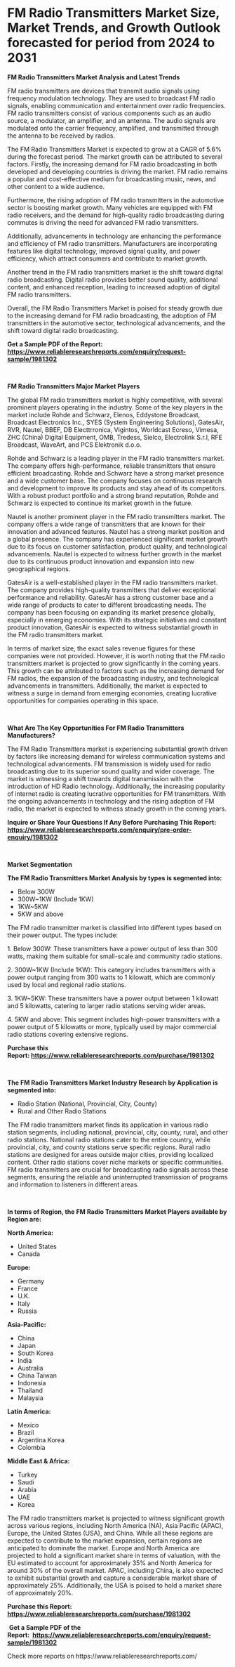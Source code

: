 <p><h1>FM Radio Transmitters Market Size, Market Trends, and Growth Outlook forecasted for period from 2024 to 2031</h1></p><p><strong>FM Radio Transmitters Market Analysis and Latest Trends</strong></p>
<p><p>FM radio transmitters are devices that transmit audio signals using frequency modulation technology. They are used to broadcast FM radio signals, enabling communication and entertainment over radio frequencies. FM radio transmitters consist of various components such as an audio source, a modulator, an amplifier, and an antenna. The audio signals are modulated onto the carrier frequency, amplified, and transmitted through the antenna to be received by radios.</p><p>The FM Radio Transmitters Market is expected to grow at a CAGR of 5.6% during the forecast period. The market growth can be attributed to several factors. Firstly, the increasing demand for FM radio broadcasting in both developed and developing countries is driving the market. FM radio remains a popular and cost-effective medium for broadcasting music, news, and other content to a wide audience.</p><p>Furthermore, the rising adoption of FM radio transmitters in the automotive sector is boosting market growth. Many vehicles are equipped with FM radio receivers, and the demand for high-quality radio broadcasting during commutes is driving the need for advanced FM radio transmitters.</p><p>Additionally, advancements in technology are enhancing the performance and efficiency of FM radio transmitters. Manufacturers are incorporating features like digital technology, improved signal quality, and power efficiency, which attract consumers and contribute to market growth.</p><p>Another trend in the FM radio transmitters market is the shift toward digital radio broadcasting. Digital radio provides better sound quality, additional content, and enhanced reception, leading to increased adoption of digital FM radio transmitters.</p><p>Overall, the FM Radio Transmitters Market is poised for steady growth due to the increasing demand for FM radio broadcasting, the adoption of FM transmitters in the automotive sector, technological advancements, and the shift toward digital radio broadcasting.</p></p>
<p><strong>Get a Sample PDF of the Report:&nbsp; <a href="https://www.reliableresearchreports.com/enquiry/request-sample/1981302">https://www.reliableresearchreports.com/enquiry/request-sample/1981302</a></strong></p>
<p>&nbsp;</p>
<p><strong>FM Radio Transmitters Major Market Players</strong></p>
<p><p>The global FM radio transmitters market is highly competitive, with several prominent players operating in the industry. Some of the key players in the market include Rohde and Schwarz, Elenos, Eddystone Broadcast, Broadcast Electronics Inc., SYES (System Engineering Solutions), GatesAir, RVR, Nautel, BBEF, DB Electtrronica, Vigintos, Worldcast Ecreso, Vimesa, ZHC (China) Digital Equipment, OMB, Tredess, Sielco, Electrolink S.r.l, RFE Broadcast, WaveArt, and PCS Elektronik d.o.o.</p><p>Rohde and Schwarz is a leading player in the FM radio transmitters market. The company offers high-performance, reliable transmitters that ensure efficient broadcasting. Rohde and Schwarz have a strong market presence and a wide customer base. The company focuses on continuous research and development to improve its products and stay ahead of its competitors. With a robust product portfolio and a strong brand reputation, Rohde and Schwarz is expected to continue its market growth in the future.</p><p>Nautel is another prominent player in the FM radio transmitters market. The company offers a wide range of transmitters that are known for their innovation and advanced features. Nautel has a strong market position and a global presence. The company has experienced significant market growth due to its focus on customer satisfaction, product quality, and technological advancements. Nautel is expected to witness further growth in the market due to its continuous product innovation and expansion into new geographical regions.</p><p>GatesAir is a well-established player in the FM radio transmitters market. The company provides high-quality transmitters that deliver exceptional performance and reliability. GatesAir has a strong customer base and a wide range of products to cater to different broadcasting needs. The company has been focusing on expanding its market presence globally, especially in emerging economies. With its strategic initiatives and constant product innovation, GatesAir is expected to witness substantial growth in the FM radio transmitters market.</p><p>In terms of market size, the exact sales revenue figures for these companies were not provided. However, it is worth noting that the FM radio transmitters market is projected to grow significantly in the coming years. This growth can be attributed to factors such as the increasing demand for FM radios, the expansion of the broadcasting industry, and technological advancements in transmitters. Additionally, the market is expected to witness a surge in demand from emerging economies, creating lucrative opportunities for companies operating in this space.</p></p>
<p>&nbsp;</p>
<p><strong>What Are The Key Opportunities For FM Radio Transmitters Manufacturers?</strong></p>
<p><p>The FM Radio Transmitters market is experiencing substantial growth driven by factors like increasing demand for wireless communication systems and technological advancements. FM transmission is widely used for radio broadcasting due to its superior sound quality and wider coverage. The market is witnessing a shift towards digital transmission with the introduction of HD Radio technology. Additionally, the increasing popularity of internet radio is creating lucrative opportunities for FM transmitters. With the ongoing advancements in technology and the rising adoption of FM radio, the market is expected to witness steady growth in the coming years.</p></p>
<p><strong>Inquire or Share Your Questions If Any Before Purchasing This Report: <a href="https://www.reliableresearchreports.com/enquiry/pre-order-enquiry/1981302">https://www.reliableresearchreports.com/enquiry/pre-order-enquiry/1981302</a></strong></p>
<p>&nbsp;</p>
<p><strong>Market Segmentation</strong></p>
<p><strong>The FM Radio Transmitters Market Analysis by types is segmented into:</strong></p>
<p><ul><li>Below 300W</li><li>300W~1KW (Include 1KW)</li><li>1KW~5KW</li><li>5KW and above</li></ul></p>
<p><p>The FM radio transmitter market is classified into different types based on their power output. The types include: </p><p>1. Below 300W: These transmitters have a power output of less than 300 watts, making them suitable for small-scale and community radio stations.</p><p>2. 300W~1KW (Include 1KW): This category includes transmitters with a power output ranging from 300 watts to 1 kilowatt, which are commonly used by local and regional radio stations.</p><p>3. 1KW~5KW: These transmitters have a power output between 1 kilowatt and 5 kilowatts, catering to larger radio stations serving wider areas.</p><p>4. 5KW and above: This segment includes high-power transmitters with a power output of 5 kilowatts or more, typically used by major commercial radio stations covering extensive regions.</p></p>
<p><strong>Purchase this Report:&nbsp;<a href="https://www.reliableresearchreports.com/purchase/1981302">https://www.reliableresearchreports.com/purchase/1981302</a></strong></p>
<p>&nbsp;</p>
<p><strong>The FM Radio Transmitters Market Industry Research by Application is segmented into:</strong></p>
<p><ul><li>Radio Station (National, Provincial, City, County)</li><li>Rural and Other Radio Stations</li></ul></p>
<p><p>The FM radio transmitters market finds its application in various radio station segments, including national, provincial, city, county, rural, and other radio stations. National radio stations cater to the entire country, while provincial, city, and county stations serve specific regions. Rural radio stations are designed for areas outside major cities, providing localized content. Other radio stations cover niche markets or specific communities. FM radio transmitters are crucial for broadcasting radio signals across these segments, ensuring the reliable and uninterrupted transmission of programs and information to listeners in different areas.</p></p>
<p>&nbsp;</p>
<p><strong>In terms of Region, the FM Radio Transmitters Market Players available by Region are:</strong></p>
<p>
    <p> <strong> North America: </strong>
        <ul>
            <li>United States</li>
            <li>Canada</li>
        </ul>
        </p> 
    <p> <strong> Europe: </strong>
        <ul>
            <li>Germany</li>
            <li>France</li>
            <li>U.K.</li>
            <li>Italy</li>
            <li>Russia</li>
        </ul>
        </p> 
    <p> <strong> Asia-Pacific: </strong>
        <ul>
            <li>China</li>
            <li>Japan</li>
            <li>South Korea</li>
            <li>India</li>
            <li>Australia</li>
            <li>China Taiwan</li>
            <li>Indonesia</li>
            <li>Thailand</li>
            <li>Malaysia</li>
        </ul>
        </p> 
    <p> <strong> Latin America: </strong>
        <ul>
            <li>Mexico</li>
            <li>Brazil</li>
            <li>Argentina Korea</li>
            <li>Colombia</li>
        </ul>
        </p> 
    <p> <strong> Middle East & Africa: </strong>
        <ul>
            <li>Turkey</li>
            <li>Saudi</li>
            <li>Arabia</li>
            <li>UAE</li>
            <li>Korea</li>
        </ul>
    </p>
    </p>
<p><p>The FM radio transmitters market is projected to witness significant growth across various regions, including North America (NA), Asia Pacific (APAC), Europe, the United States (USA), and China. While all these regions are expected to contribute to the market expansion, certain regions are anticipated to dominate the market. Europe and North America are projected to hold a significant market share in terms of valuation, with the EU estimated to account for approximately 35% and North America for around 30% of the overall market. APAC, including China, is also expected to exhibit substantial growth and capture a considerable market share of approximately 25%. Additionally, the USA is poised to hold a market share of approximately 20%.</p></p>
<p><strong>Purchase this Report: <a href="https://www.reliableresearchreports.com/purchase/1981302">https://www.reliableresearchreports.com/purchase/1981302</a></strong></p>
<p>&nbsp;<strong>Get a Sample PDF of the Report:&nbsp;&nbsp;<a href="https://www.reliableresearchreports.com/enquiry/request-sample/1981302">https://www.reliableresearchreports.com/enquiry/request-sample/1981302</a></strong></p>
<p><strong></strong></p>
<p>Check more reports on https://www.reliableresearchreports.com/</p>